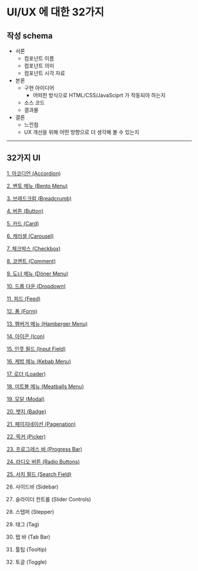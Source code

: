 # UI/UX 에 대한 32가지

## 작성 schema

* 서론
  * 컴포넌트 이름
  * 컴포넌트 의미
  * 컴포넌트 시각 자료
* 본론
  * 구현 아이디어
    * 어떠한 방식으로 HTML/CSS/JavaSciprt 가 작동되야 하는지
  * 소스 코드
  * 결과물
* 결론
  * 느낀점
  * UX 개선을 위해 어떤 방향으로 더 생각해 볼 수 있는지





------





## 32가지 UI

[1. 아코디언 (Accordion)](https://velog.io/@oneook/프론트엔드-개발자라면-반드시-알아두어야-할-32가지의-UI-요소-번역#1-아코디언-accordion)

[2. 벤토 메뉴 (Bento Menu)](https://velog.io/@oneook/프론트엔드-개발자라면-반드시-알아두어야-할-32가지의-UI-요소-번역#2-벤토-메뉴-bento-menu)

[3. 브레드크럼 (Breadcrumb)](https://velog.io/@oneook/프론트엔드-개발자라면-반드시-알아두어야-할-32가지의-UI-요소-번역#3-브레드크럼-breadcrumb)

[4. 버튼 (Button)](https://velog.io/@oneook/프론트엔드-개발자라면-반드시-알아두어야-할-32가지의-UI-요소-번역#4-버튼-button)

[5. 카드 (Card)](https://velog.io/@oneook/프론트엔드-개발자라면-반드시-알아두어야-할-32가지의-UI-요소-번역#5-카드-card)

[6. 캐러셀 (Carousel)](https://velog.io/@oneook/프론트엔드-개발자라면-반드시-알아두어야-할-32가지의-UI-요소-번역#6-캐러셀-carousel)

[7. 체크박스 (Checkbox)](https://velog.io/@oneook/프론트엔드-개발자라면-반드시-알아두어야-할-32가지의-UI-요소-번역#7-체크박스-checkbox)

[8. 코멘트 (Comment)](https://velog.io/@oneook/프론트엔드-개발자라면-반드시-알아두어야-할-32가지의-UI-요소-번역#8-코멘트-comment)

[9. 도너 메뉴 (Döner Menu)](https://velog.io/@oneook/프론트엔드-개발자라면-반드시-알아두어야-할-32가지의-UI-요소-번역#9-도너-메뉴-döner-menu)

[10. 드롭 다운 (Dropdown)](https://velog.io/@oneook/프론트엔드-개발자라면-반드시-알아두어야-할-32가지의-UI-요소-번역#10-드롭-다운-dropdown)

[11. 피드 (Feed)](https://velog.io/@oneook/프론트엔드-개발자라면-반드시-알아두어야-할-32가지의-UI-요소-번역#11-피드-feed)

[12. 폼 (Form)](https://velog.io/@oneook/프론트엔드-개발자라면-반드시-알아두어야-할-32가지의-UI-요소-번역#12-폼-form)

[13. 햄버거 메뉴 (Hamberger Menu)](https://velog.io/@oneook/프론트엔드-개발자라면-반드시-알아두어야-할-32가지의-UI-요소-번역#13-햄버거-메뉴-hamberger-menu)

[14. 아이콘 (Icon)](https://velog.io/@oneook/프론트엔드-개발자라면-반드시-알아두어야-할-32가지의-UI-요소-번역#14-아이콘-icon)

[15. 인풋 필드 (Input Field)](https://velog.io/@oneook/프론트엔드-개발자라면-반드시-알아두어야-할-32가지의-UI-요소-번역#15-인풋-필드-input-field)

[16. 케밥 메뉴 (Kebab Menu)](https://velog.io/@oneook/프론트엔드-개발자라면-반드시-알아두어야-할-32가지의-UI-요소-번역#16-케밥-메뉴-kebab-menu)

[17. 로더 (Loader)](https://velog.io/@oneook/프론트엔드-개발자라면-반드시-알아두어야-할-32가지의-UI-요소-번역#17-로더-loader)

[18. 미트볼 메뉴 (Meatballs Menu)](https://velog.io/@oneook/프론트엔드-개발자라면-반드시-알아두어야-할-32가지의-UI-요소-번역#18-미트볼-메뉴-meatballs-menu)

[19. 모달 (Modal)](https://velog.io/@oneook/프론트엔드-개발자라면-반드시-알아두어야-할-32가지의-UI-요소-번역#19-모달-modal)

[20. 뱃지 (Badge)](https://velog.io/@oneook/프론트엔드-개발자라면-반드시-알아두어야-할-32가지의-UI-요소-번역#20-뱃지-badge)

[21. 페이지네이션 (Pagenation)](https://velog.io/@oneook/프론트엔드-개발자라면-반드시-알아두어야-할-32가지의-UI-요소-번역#21-페이지네이션-pagenation)

[22. 픽커 (Picker)](https://velog.io/@oneook/프론트엔드-개발자라면-반드시-알아두어야-할-32가지의-UI-요소-번역#22-픽커-picker)

[23. 프로그레스 바 (Progress Bar)](https://velog.io/@oneook/프론트엔드-개발자라면-반드시-알아두어야-할-32가지의-UI-요소-번역#23-프로그레스-바-progress-bar)

[24. 라디오 버튼 (Radio Buttons)](https://velog.io/@oneook/프론트엔드-개발자라면-반드시-알아두어야-할-32가지의-UI-요소-번역#24-라디오-버튼-radio-buttons)

[25. 서치 필드 (Search Field)](https://velog.io/@oneook/프론트엔드-개발자라면-반드시-알아두어야-할-32가지의-UI-요소-번역#25-서치-필드-search-field)

26. 사이드바 (Sidebar)

27. 슬라이더 컨트롤 (Slider Controls)

28. 스텝퍼 (Stepper)

29. 태그 (Tag)

30. 탭 바 (Tab Bar)

31. 툴팁 (Tooltip)

32. 토글 (Toggle)